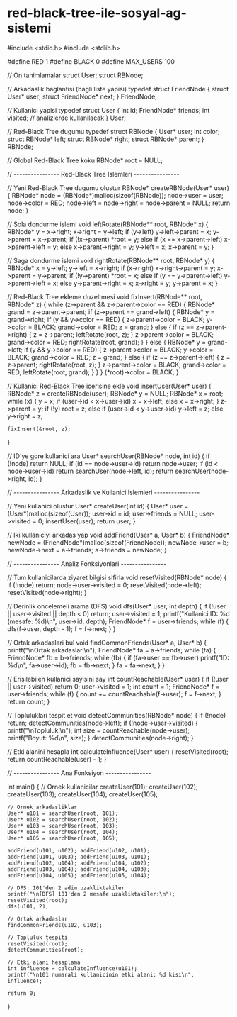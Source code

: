 # red-black-tree-ile-sosyal-ag-sistemi
#include <stdio.h>
#include <stdlib.h>

#define RED 1
#define BLACK 0
#define MAX_USERS 100

// On tanimlamalar
struct User;
struct RBNode;

// Arkadaslik baglantisi (bagli liste yapisi)
typedef struct FriendNode {
    struct User* user;
    struct FriendNode* next;
} FriendNode;

// Kullanici yapisi
typedef struct User {
    int id;
    FriendNode* friends;
    int visited; // analizlerde kullanilacak
} User;

// Red-Black Tree dugumu
typedef struct RBNode {
    User* user;
    int color;
    struct RBNode* left;
    struct RBNode* right;
    struct RBNode* parent;
} RBNode;

// Global Red-Black Tree koku
RBNode* root = NULL;

// ---------------- Red-Black Tree Islemleri ----------------

// Yeni Red-Black Tree dugumu olustur
RBNode* createRBNode(User* user) {
    RBNode* node = (RBNode*)malloc(sizeof(RBNode));
    node->user = user;
    node->color = RED;
    node->left = node->right = node->parent = NULL;
    return node;
}

// Sola dondurme islemi
void leftRotate(RBNode** root, RBNode* x) {
    RBNode* y = x->right;
    x->right = y->left;
    if (y->left) y->left->parent = x;
    y->parent = x->parent;
    if (!x->parent) *root = y;
    else if (x == x->parent->left) x->parent->left = y;
    else x->parent->right = y;
    y->left = x;
    x->parent = y;
}

// Saga dondurme islemi
void rightRotate(RBNode** root, RBNode* y) {
    RBNode* x = y->left;
    y->left = x->right;
    if (x->right) x->right->parent = y;
    x->parent = y->parent;
    if (!y->parent) *root = x;
    else if (y == y->parent->left) y->parent->left = x;
    else y->parent->right = x;
    x->right = y;
    y->parent = x;
}

// Red-Black Tree ekleme duzeltmesi
void fixInsert(RBNode** root, RBNode* z) {
    while (z->parent && z->parent->color == RED) {
        RBNode* grand = z->parent->parent;
        if (z->parent == grand->left) {
            RBNode* y = grand->right;
            if (y && y->color == RED) {
                z->parent->color = BLACK;
                y->color = BLACK;
                grand->color = RED;
                z = grand;
            } else {
                if (z == z->parent->right) {
                    z = z->parent;
                    leftRotate(root, z);
                }
                z->parent->color = BLACK;
                grand->color = RED;
                rightRotate(root, grand);
            }
        } else {
            RBNode* y = grand->left;
            if (y && y->color == RED) {
                z->parent->color = BLACK;
                y->color = BLACK;
                grand->color = RED;
                z = grand;
            } else {
                if (z == z->parent->left) {
                    z = z->parent;
                    rightRotate(root, z);
                }
                z->parent->color = BLACK;
                grand->color = RED;
                leftRotate(root, grand);
            }
        }
    }
    (*root)->color = BLACK;
}

// Kullanici Red-Black Tree icerisine ekle
void insertUser(User* user) {
    RBNode* z = createRBNode(user);
    RBNode* y = NULL;
    RBNode* x = root;
    while (x) {
        y = x;
        if (user->id < x->user->id)
            x = x->left;
        else
            x = x->right;
    }
    z->parent = y;
    if (!y)
        root = z;
    else if (user->id < y->user->id)
        y->left = z;
    else
        y->right = z;

    fixInsert(&root, z);
}

// ID'ye gore kullanici ara
User* searchUser(RBNode* node, int id) {
    if (!node) return NULL;
    if (id == node->user->id) return node->user;
    if (id < node->user->id) return searchUser(node->left, id);
    return searchUser(node->right, id);
}

// ---------------- Arkadaslik ve Kullanici Islemleri ----------------

// Yeni kullanici olustur
User* createUser(int id) {
    User* user = (User*)malloc(sizeof(User));
    user->id = id;
    user->friends = NULL;
    user->visited = 0;
    insertUser(user);
    return user;
}

// Iki kullaniciyi arkadas yap
void addFriend(User* a, User* b) {
    FriendNode* newNode = (FriendNode*)malloc(sizeof(FriendNode));
    newNode->user = b;
    newNode->next = a->friends;
    a->friends = newNode;
}

// ---------------- Analiz Fonksiyonlari ----------------

// Tum kullanicilarda ziyaret bilgisi sifirla
void resetVisited(RBNode* node) {
    if (!node) return;
    node->user->visited = 0;
    resetVisited(node->left);
    resetVisited(node->right);
}

// Derinlik oncelemeli arama (DFS)
void dfs(User* user, int depth) {
    if (!user || user->visited || depth < 0) return;
    user->visited = 1;
    printf("Kullanici ID: %d (mesafe: %d)\n", user->id, depth);
    FriendNode* f = user->friends;
    while (f) {
        dfs(f->user, depth - 1);
        f = f->next;
    }
}

// Ortak arkadaslari bul
void findCommonFriends(User* a, User* b) {
    printf("\nOrtak arkadaslar:\n");
    FriendNode* fa = a->friends;
    while (fa) {
        FriendNode* fb = b->friends;
        while (fb) {
            if (fa->user == fb->user)
                printf("ID: %d\n", fa->user->id);
            fb = fb->next;
        }
        fa = fa->next;
    }
}

// Erişilebilen kullanici sayisini say
int countReachable(User* user) {
    if (!user || user->visited) return 0;
    user->visited = 1;
    int count = 1;
    FriendNode* f = user->friends;
    while (f) {
        count += countReachable(f->user);
        f = f->next;
    }
    return count;
}

// Topluluklari tespit et
void detectCommunities(RBNode* node) {
    if (!node) return;
    detectCommunities(node->left);
    if (!node->user->visited) {
        printf("\nTopluluk:\n");
        int size = countReachable(node->user);
        printf("Boyut: %d\n", size);
    }
    detectCommunities(node->right);
}

// Etki alanini hesapla
int calculateInfluence(User* user) {
    resetVisited(root);
    return countReachable(user) - 1;
}

// ---------------- Ana Fonksiyon ----------------

int main() {
    // Ornek kullanicilar
    createUser(101);
    createUser(102);
    createUser(103);
    createUser(104);
    createUser(105);

    // Ornek arkadasliklar
    User* u101 = searchUser(root, 101);
    User* u102 = searchUser(root, 102);
    User* u103 = searchUser(root, 103);
    User* u104 = searchUser(root, 104);
    User* u105 = searchUser(root, 105);

    addFriend(u101, u102); addFriend(u102, u101);
    addFriend(u101, u103); addFriend(u103, u101);
    addFriend(u102, u104); addFriend(u104, u102);
    addFriend(u103, u104); addFriend(u104, u103);
    addFriend(u104, u105); addFriend(u105, u104);

    // DFS: 101'den 2 adim uzakliktakiler
    printf("\n[DFS] 101'den 2 mesafe uzakliktakiler:\n");
    resetVisited(root);
    dfs(u101, 2);

    // Ortak arkadaslar
    findCommonFriends(u102, u103);

    // Topluluk tespiti
    resetVisited(root);
    detectCommunities(root);

    // Etki alani hesaplama
    int influence = calculateInfluence(u101);
    printf("\n101 numarali kullanicinin etki alani: %d kisi\n", influence);

    return 0;
}
